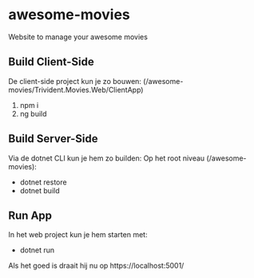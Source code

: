# awesome-movies
Website to manage your awesome movies

## Build Client-Side
De client-side project kun je zo bouwen: (/awesome-movies/Trivident.Movies.Web/ClientApp)
1. npm i
2. ng build

## Build Server-Side
Via de dotnet CLI kun je hem zo builden:
Op het root niveau (/awesome-movies):
* dotnet restore
* dotnet build 

## Run App
In het web project kun je hem starten met:
* dotnet run

Als het goed is draait hij nu op https://localhost:5001/